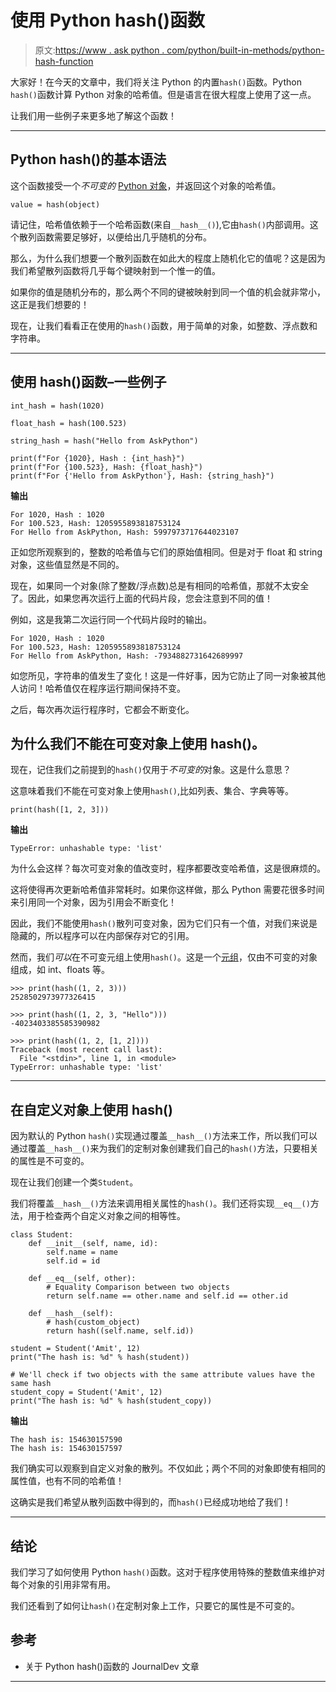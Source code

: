 # 使用 Python hash()函数

> 原文:[https://www . ask python . com/python/built-in-methods/python-hash-function](https://www.askpython.com/python/built-in-methods/python-hash-function)

大家好！在今天的文章中，我们将关注 Python 的内置`hash()`函数。Python `hash()`函数计算 Python 对象的哈希值。但是语言在很大程度上使用了这一点。

让我们用一些例子来更多地了解这个函数！

* * *

## Python hash()的基本语法

这个函数接受一个*不可变的* [Python 对象](https://www.askpython.com/python/oops/python-classes-objects)，并返回这个对象的哈希值。

```
value = hash(object)

```

请记住，哈希值依赖于一个哈希函数(来自`__hash__()`),它由`hash()`内部调用。这个散列函数需要足够好，以便给出几乎随机的分布。

那么，为什么我们想要一个散列函数在如此大的程度上随机化它的值呢？这是因为我们希望散列函数将几乎每个键映射到一个惟一的值。

如果你的值是随机分布的，那么两个不同的键被映射到同一个值的机会就非常小，这正是我们想要的！

现在，让我们看看正在使用的`hash()`函数，用于简单的对象，如整数、浮点数和字符串。

* * *

## 使用 hash()函数–一些例子

```
int_hash = hash(1020)

float_hash = hash(100.523)

string_hash = hash("Hello from AskPython")

print(f"For {1020}, Hash : {int_hash}")
print(f"For {100.523}, Hash: {float_hash}")
print(f"For {'Hello from AskPython'}, Hash: {string_hash}")

```

**输出**

```
For 1020, Hash : 1020
For 100.523, Hash: 1205955893818753124
For Hello from AskPython, Hash: 5997973717644023107

```

正如您所观察到的，整数的哈希值与它们的原始值相同。但是对于 float 和 string 对象，这些值显然是不同的。

现在，如果同一个对象(除了整数/浮点数)总是有相同的哈希值，那就不太安全了。因此，如果您再次运行上面的代码片段，您会注意到不同的值！

例如，这是我第二次运行同一个代码片段时的输出。

```
For 1020, Hash : 1020
For 100.523, Hash: 1205955893818753124
For Hello from AskPython, Hash: -7934882731642689997

```

如您所见，字符串的值发生了变化！这是一件好事，因为它防止了同一对象被其他人访问！哈希值仅在程序运行期间保持不变。

之后，每次再次运行程序时，它都会不断变化。

## 为什么我们不能在可变对象上使用 hash()。

现在，记住我们之前提到的`hash()`仅用于*不可变的*对象。这是什么意思？

这意味着我们不能在可变对象上使用`hash()`,比如列表、集合、字典等等。

```
print(hash([1, 2, 3]))

```

**输出**

```
TypeError: unhashable type: 'list'

```

为什么会这样？每次可变对象的值改变时，程序都要改变哈希值，这是很麻烦的。

这将使得再次更新哈希值非常耗时。如果你这样做，那么 Python 需要花很多时间来引用同一个对象，因为引用会不断变化！

因此，我们不能使用`hash()`散列可变对象，因为它们只有一个值，对我们来说是隐藏的，所以程序可以在内部保存对它的引用。

然而，我们*可以*在不可变元组上使用`hash()`。这是一个[元组](https://www.askpython.com/python/tuple/python-tuple)，仅由不可变的对象组成，如 int、floats 等。

```
>>> print(hash((1, 2, 3)))
2528502973977326415

>>> print(hash((1, 2, 3, "Hello")))
-4023403385585390982

>>> print(hash((1, 2, [1, 2])))
Traceback (most recent call last):
  File "<stdin>", line 1, in <module>
TypeError: unhashable type: 'list'

```

* * *

## 在自定义对象上使用 hash()

因为默认的 Python `hash()`实现通过覆盖`__hash__()`方法来工作，所以我们可以通过覆盖`__hash__()`来为我们的定制对象创建我们自己的`hash()`方法，只要相关的属性是不可变的。

现在让我们创建一个类`Student`。

我们将覆盖`__hash__()`方法来调用相关属性的`hash()`。我们还将实现`__eq__()`方法，用于检查两个自定义对象之间的相等性。

```
class Student:
    def __init__(self, name, id):
        self.name = name
        self.id = id

    def __eq__(self, other):
        # Equality Comparison between two objects
        return self.name == other.name and self.id == other.id

    def __hash__(self):
        # hash(custom_object)
        return hash((self.name, self.id))

student = Student('Amit', 12)
print("The hash is: %d" % hash(student))

# We'll check if two objects with the same attribute values have the same hash
student_copy = Student('Amit', 12)
print("The hash is: %d" % hash(student_copy))

```

**输出**

```
The hash is: 154630157590
The hash is: 154630157597

```

我们确实可以观察到自定义对象的散列。不仅如此；两个不同的对象即使有相同的属性值，也有不同的哈希值！

这确实是我们希望从散列函数中得到的，而`hash()`已经成功地给了我们！

* * *

## 结论

我们学习了如何使用 Python `hash()`函数。这对于程序使用特殊的整数值来维护对每个对象的引用非常有用。

我们还看到了如何让`hash()`在定制对象上工作，只要它的属性是不可变的。

## 参考

*   关于 Python hash()函数的 JournalDev 文章

* * *